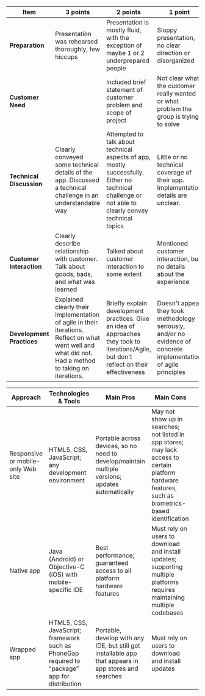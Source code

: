 |**Item**|**3 points**|**2 points**|**1 point**|
|-|-|-|-|
|**Preparation**|Presentation was rehearsed thoroughly, few hiccups|Presentation is mostly fluid, with the exception of maybe 1 or 2 underprepared people|Sloppy presentation, no clear direction or disorganized|
|**Customer Need**||Included brief statement of customer problem and scope of project|Not clear what the customer really wanted or what problem the group is trying to solve|
|**Technical Discussion**|Clearly conveyed some technical details of the app.  Discussed a technical challenge in an understandable way|Attempted to talk about technical aspects of app, mostly successfully. Either no technical challenge or not able to clearly convey technical topics|Little or no technical coverage of their app.  Implementation details are unclear.|
|**Customer Interaction**|Clearly describe relationship with customer. Talk about goods, bads, and what was learned|Talked about customer interaction to some extent|Mentioned customer interaction, but no details about the experience|
|**Development Practices**|Explained clearly their implementation of agile in their iterations. Reflect on what went well and what did not.  Had a method to taking on iterations.|Briefly explain development practices.  Give an idea of approaches they took to iterations/Agile, but don't reflect on their effectiveness|Doesn't appear they took methodology seriously, and/or no evidence of concrete implementation of agile principles|


|**Approach**|**Technologies \& Tools**|**Main Pros**|**Main Cons**||
|-|-|-|-|-|
|Responsive or mobile-only Web site|HTML5, CSS, JavaScript; any development environment|Portable across devices, so no need to develop/maintain multiple versions; updates automatically|May not show up in searches; not listed in app stores; may lack access to certain platform hardware features, such as biometrics-based identification||
|Native app|Java (Android) or Objective-C (iOS) with mobile-specific IDE|Best performance; guaranteed access to all platform hardware features|Must rely on users to download and install updates; supporting multiple platforms requires maintaining multiple codebases||
|Wrapped app|HTML5, CSS, JavaScript; framework such as PhoneGap required to “package” app for distribution|Portable, develop with any IDE, but still get installable app that appears in app stores and searches|Must rely on users to download and install updates||